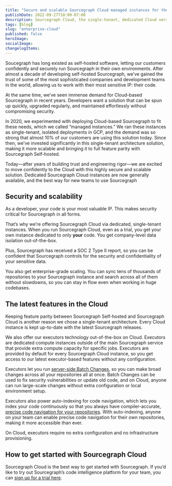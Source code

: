 ```yaml
---
title: "Secure and scalable Sourcegraph Cloud managed instances for the enterprise"
publishDate: 2022-09-27T10:00-07:00
description: Sourcegraph Cloud, the single-tenant, dedicated Cloud version of Sourcegraph, is now generally available.
tags: [blog]
slug: "enterprise-cloud"
published: false
heroImage: 
socialImage: 
changelogItems:
---
```


Soucegraph has long existed as self-hosted software, letting our customers confidently and securely run Sourcegraph in their own environments. After almost a decade of developing self-hosted Sourcegraph, we’ve gained the trust of some of the most sophisticated companies and development teams in the world, allowing us to work with their most sensitive IP: their code.

At the same time, we’ve seen immense demand for Cloud-based Sourcegraph in recent years. Developers want a solution that can be spun up quickly, upgraded regularly, and maintained effortlessly without compromising security.

In 2020, we experimented with deploying Cloud-based Sourcegraph to fit these needs, which we called “managed instances.” We ran these instances as single-tenant, isolated deployments in GCP, and the demand was so strong that almost 10% of our customers are using this solution today. Since then, we’ve invested significantly in this single-tenant architecture solution, making it more scalable and bringing it to full feature parity with Sourcegraph Self-hosted. 

Today—after years of building trust and engineering rigor—we are excited to move confidently to the Cloud with this highly secure and scalable solution. Dedicated Sourcegraph Cloud instances are now generally available, and the best way for new teams to use Sourcegraph

## Security and scalability

As a developer, your code is your most valuable IP. This makes security critical for Sourcegraph in all forms.

That’s why we’re offering Sourcegraph Cloud via dedicated, single-tenant instances. When you run Sourcegraph Cloud, even as a trial, you get your own instance dedicated to only **your** code. You get company-level data isolation out-of-the-box.

Plus, Sourcegraph has received a SOC 2 Type II report, so you can be confident that Sourcegraph controls for the security and confidentiality of your sensitive data.

You also get enterprise-grade scaling. You can sync tens of thousands of repositories to your Sourcegraph instance and search across all of them without slowdowns, so you can stay in flow even when working in huge codebases.

## The latest features in the Cloud

Keeping feature parity between Sourcegraph Self-hosted and Sourcegraph Cloud is another reason we chose a single-tenant architecture. Every Cloud instance is kept up-to-date with the latest Sourcegraph releases.

We also offer our executors technology out-of-the-box on Cloud. Executors are dedicated compute instances outside of the main Sourcegraph service that provide extra compute capacity for specific jobs. Executors are provided by default for every Sourcegraph Cloud instance, so you get access to our latest executor-based features without any configuration.

Executors let you run [server-side Batch Changes](https://docs.sourcegraph.com/batch_changes/explanations/server_side), so you can make broad changes across all your repositories all at once. Batch Changes can be used to fix security vulnerabilities or update old code, and on Cloud, anyone can run large-scale changes without extra configuration or local environment setup. 

Executors also power auto-indexing for code navigation, which lets you index your code continuously so that you always have compiler-accurate, [precise code navigation for your repositories](https://about.sourcegraph.com/blog/announcing-auto-indexing). With auto-indexing, anyone on your team can enable precise code navigation for their own repositories, making it more accessible than ever.

On Cloud, executors require no extra configuration and no infrastructure provisioning. 

## How to get started with Sourcegraph Cloud

Sourcegraph Cloud is the best way to get started with Sourcegraph. If you’d like to try out Sourcegraph’s code intelligence platform for your team, you can [sign up for a trial here](https://www.signup.sourcegraph.com/).
